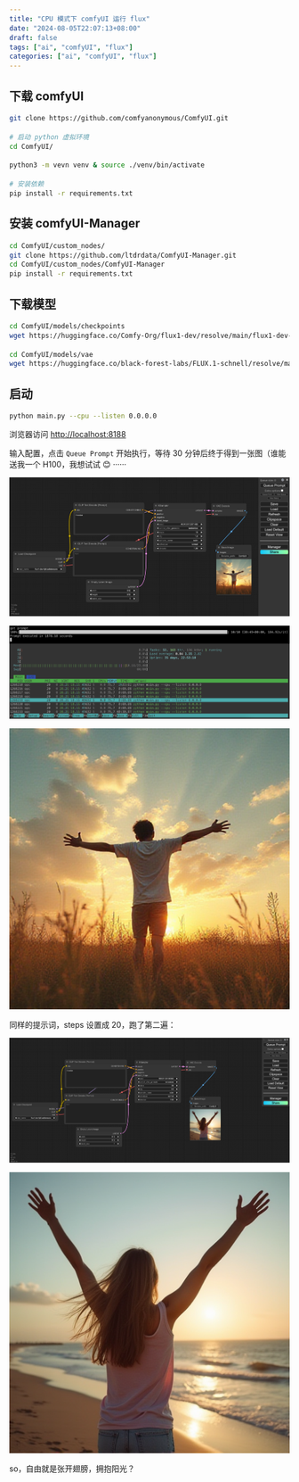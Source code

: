 ```yaml
---
title: "CPU 模式下 comfyUI 运行 flux"
date: "2024-08-05T22:07:13+08:00"
draft: false
tags: ["ai", "comfyUI", "flux"]
categories: ["ai", "comfyUI", "flux"]
---
```


## 下载 comfyUI

```bash
git clone https://github.com/comfyanonymous/ComfyUI.git

# 启动 python 虚拟环境
cd ComfyUI/

python3 -m vevn venv & source ./venv/bin/activate

# 安装依赖
pip install -r requirements.txt
```

## 安装 comfyUI-Manager

```bash
cd ComfyUI/custom_nodes/
git clone https://github.com/ltdrdata/ComfyUI-Manager.git
cd ComfyUI/custom_nodes/ComfyUI-Manager
pip install -r requirements.txt
```

## 下载模型

```bash
cd ComfyUI/models/checkpoints
wget https://huggingface.co/Comfy-Org/flux1-dev/resolve/main/flux1-dev-fp8.safetensors

cd ComfyUI/models/vae
wget https://huggingface.co/black-forest-labs/FLUX.1-schnell/resolve/main/ae.sft
```

## 启动

```bash
python main.py --cpu --listen 0.0.0.0
```

浏览器访问 <http://localhost:8188>

输入配置，点击 `Queue Prompt` 开始执行，等待 30 分钟后终于得到一张图（谁能送我一个 H100，我想试试 😊 ······

![2024-08-05-22-20-eVSxvM](https://raw.githubusercontent.com/zzkrix/blog-images/main/assets/2024-08-05-22-20-eVSxvM.png)

![2024-08-05-22-20-SxCWvA](https://raw.githubusercontent.com/zzkrix/blog-images/main/assets/2024-08-05-22-20-SxCWvA.png)

![2024-08-05-22-19-IvXVtG](https://raw.githubusercontent.com/zzkrix/blog-images/main/assets/2024-08-05-22-19-IvXVtG.png)

同样的提示词，steps 设置成 20，跑了第二遍：

![2024-08-06-08-46-0pRGZr](https://raw.githubusercontent.com/zzkrix/blog-images/main/assets/2024-08-06-08-46-0pRGZr.png)

![2024-08-06-08-48-8mEXJI](https://raw.githubusercontent.com/zzkrix/blog-images/main/assets/2024-08-06-08-48-8mEXJI.png)

so，自由就是张开翅膀，拥抱阳光？
